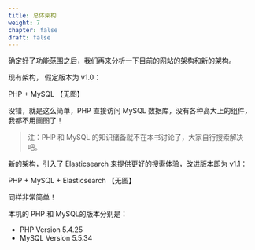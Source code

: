 ```yaml
---
title: 总体架构
weight: 7
chapter: false
draft: false
---
```


确定好了功能范围之后，我们再来分析一下目前的网站的架构和新的架构。

现有架构， 假定版本为 v1.0：

PHP + MySQL
【无图】

没错，就是这么简单，PHP 直接访问 MySQL 数据库，没有各种高大上的组件，我都不用画图了！

>注：PHP 和 MySQL 的知识储备就不在本书讨论了，大家自行搜索解决吧。

新的架构，引入了 Elasticsearch 来提供更好的搜索体验，改进版本即为 v1.1：

PHP + MySQL + Elasticsearch
【无图】

同样非常简单！

本机的 PHP 和 MySQL的版本分别是：

- PHP Version 5.4.25
- MySQL Version 5.5.34
